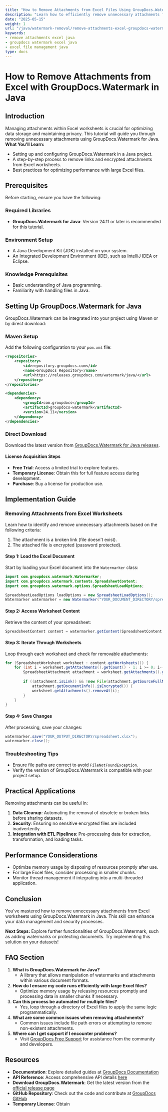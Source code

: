 ```yaml
---
title: "How to Remove Attachments from Excel Files Using GroupDocs.Watermark in Java"
description: "Learn how to efficiently remove unnecessary attachments from Excel files using GroupDocs.Watermark for Java, ensuring data security and streamlined file management."
date: "2025-05-15"
weight: 1
url: "/java/watermark-removal/remove-attachments-excel-groupdocs-watermark-java/"
keywords:
- remove attachments excel java
- groupdocs watermark excel java
- excel file management java
type: docs
---
```

# How to Remove Attachments from Excel with GroupDocs.Watermark in Java
## Introduction
Managing attachments within Excel worksheets is crucial for optimizing data storage and maintaining privacy. This tutorial will guide you through removing unnecessary attachments using GroupDocs.Watermark for Java.
**What You'll Learn:**
- Setting up and configuring GroupDocs.Watermark in a Java project.
- A step-by-step process to remove links and encrypted attachments from Excel worksheets.
- Best practices for optimizing performance with large Excel files.

## Prerequisites
Before starting, ensure you have the following:
### Required Libraries
- **GroupDocs.Watermark for Java**: Version 24.11 or later is recommended for this tutorial.
### Environment Setup
- A Java Development Kit (JDK) installed on your system.
- An Integrated Development Environment (IDE), such as IntelliJ IDEA or Eclipse.
### Knowledge Prerequisites
- Basic understanding of Java programming.
- Familiarity with handling files in Java.

## Setting Up GroupDocs.Watermark for Java
GroupDocs.Watermark can be integrated into your project using Maven or by direct download:

### Maven Setup
Add the following configuration to your `pom.xml` file:
```xml
<repositories>
    <repository>
        <id>repository.groupdocs.com</id>
        <name>GroupDocs Repository</name>
        <url>https://releases.groupdocs.com/watermark/java/</url>
    </repository>
</repositories>

<dependencies>
    <dependency>
        <groupId>com.groupdocs</groupId>
        <artifactId>groupdocs-watermark</artifactId>
        <version>24.11</version>
    </dependency>
</dependencies>
```
### Direct Download
Download the latest version from [GroupDocs.Watermark for Java releases](https://releases.groupdocs.com/watermark/java/).

#### License Acquisition Steps
- **Free Trial**: Access a limited trial to explore features.
- **Temporary License**: Obtain this for full feature access during development.
- **Purchase**: Buy a license for production use.

## Implementation Guide
### Removing Attachments from Excel Worksheets
Learn how to identify and remove unnecessary attachments based on the following criteria:
1. The attachment is a broken link (file doesn't exist).
2. The attached file is encrypted (password protected).

#### Step 1: Load the Excel Document
Start by loading your Excel document into the `Watermarker` class:
```java
import com.groupdocs.watermark.Watermarker;
import com.groupdocs.watermark.contents.SpreadsheetContent;
import com.groupdocs.watermark.options.SpreadsheetLoadOptions;

SpreadsheetLoadOptions loadOptions = new SpreadsheetLoadOptions();
Watermarker watermarker = new Watermarker("YOUR_DOCUMENT_DIRECTORY/spreadsheet.xlsx", loadOptions);
```

#### Step 2: Access Worksheet Content
Retrieve the content of your spreadsheet:
```java
SpreadsheetContent content = watermarker.getContent(SpreadsheetContent.class);
```

#### Step 3: Iterate Through Worksheets
Loop through each worksheet and check for removable attachments:
```java
for (SpreadsheetWorksheet worksheet : content.getWorksheets()) {
    for (int i = worksheet.getAttachments().getCount() - 1; i >= 0; i--) {
        SpreadsheetAttachment attachment = worksheet.getAttachments().get_Item(i);
        
        if ((attachment.isLink() && !new File(attachment.getSourceFullName()).exists()) ||
            attachment.getDocumentInfo().isEncrypted()) {
            worksheet.getAttachments().removeAt(i);
        }
    }
}
```

#### Step 4: Save Changes
After processing, save your changes:
```java
watermarker.save("YOUR_OUTPUT_DIRECTORY/spreadsheet.xlsx");
watermarker.close();
```

### Troubleshooting Tips
- Ensure file paths are correct to avoid `FileNotFoundException`.
- Verify the version of GroupDocs.Watermark is compatible with your project setup.

## Practical Applications
Removing attachments can be useful in:
1. **Data Cleanup**: Automating the removal of obsolete or broken links before sharing datasets.
2. **Security**: Ensuring no sensitive encrypted files are included inadvertently.
3. **Integration with ETL Pipelines**: Pre-processing data for extraction, transformation, and loading tasks.

## Performance Considerations
- Optimize memory usage by disposing of resources promptly after use.
- For large Excel files, consider processing in smaller chunks.
- Monitor thread management if integrating into a multi-threaded application.

## Conclusion
You've mastered how to remove unnecessary attachments from Excel worksheets using GroupDocs.Watermark in Java. This skill can enhance your data management and security processes. 

**Next Steps:**
Explore further functionalities of GroupDocs.Watermark, such as adding watermarks or protecting documents. Try implementing this solution on your datasets!

## FAQ Section
1. **What is GroupDocs.Watermark for Java?**
   - A library that allows manipulation of watermarks and attachments within various document formats.
2. **How do I ensure my code runs efficiently with large Excel files?**
   - Optimize memory usage by releasing resources promptly and processing data in smaller chunks if necessary.
3. **Can this process be automated for multiple files?**
   - Yes, loop through a directory of Excel files to apply the same logic programmatically.
4. **What are some common issues when removing attachments?**
   - Common issues include file path errors or attempting to remove non-existent attachments.
5. **Where can I get support if I encounter problems?**
   - Visit [GroupDocs Free Support](https://forum.groupdocs.com/c/watermark/10) for assistance from the community and developers.

## Resources
- **Documentation**: Explore detailed guides at [GroupDocs Documentation](https://docs.groupdocs.com/watermark/java/)
- **API Reference**: Access comprehensive API details [here](https://reference.groupdocs.com/watermark/java)
- **Download GroupDocs.Watermark**: Get the latest version from the [official release page](https://releases.groupdocs.com/watermark/java/)
- **GitHub Repository**: Check out the code and contribute at [GroupDocs GitHub](https://github.com/groupdocs-watermark/GroupDocs.Watermark-for-Java)
- **Temporary License**: Obtain

